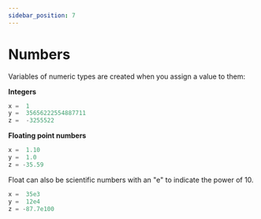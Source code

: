 ```yaml
---
sidebar_position: 7
---
```

# Numbers

Variables of numeric types are created when you assign a value to them:

**Integers**

```py
x =  1  
y =  35656222554887711  
z =  -3255522  
```

**Floating point numbers**

```py
x =  1.10  
y =  1.0  
z = -35.59  
```

Float can also be scientific numbers with an "e" to indicate the power of 10.

```py
x =  35e3  
y =  12e4  
z = -87.7e100  
```

